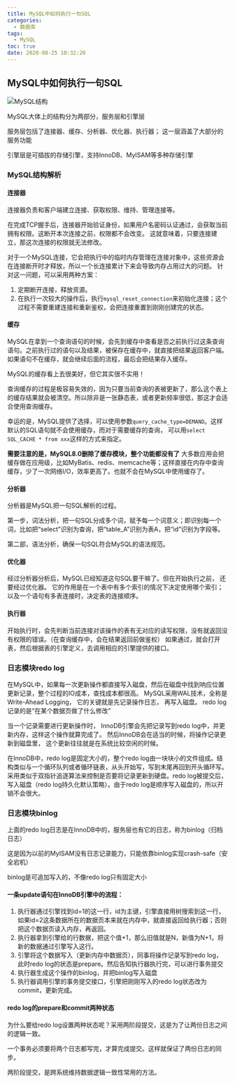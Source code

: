 ```yaml
---
title: MySQL中如何执行一句SQL
categories:
  - 数据库
tags:
  - MySQL
toc: true
date: 2020-08-25 10:32:20
---
```

## MySQL中如何执行一句SQL

![MySQL结构](/MySQl结构.jpg)

MySQL大体上的结构分为两部分，服务层和引擎层

服务层包括了连接器、缓存、分析器、优化器、执行器； 这一层涵盖了大部分的服务功能

引擎层是可插拔的存储引擎，支持InnoDB、MyISAM等多种存储引擎

### MySQL结构解析

#### 连接器

连接器负责和客户端建立连接、获取权限、维持、管理连接等。

在完成TCP握手后，连接器开始验证身份，如果用户名密码认证通过，会获取当前拥有权限。这断开本次连接之前，权限都不会改变。
这就意味着，只要连接建立，那这次连接的权限就无法修改。

对于一个MySQL连接，它会把执行中的临时内存管理在连接对象中，这些资源会在连接断开时才释放，所以一个长连接累计下来会导致内存占用过大的问题。
针对这一问题，可以采用两种方案： 
1. 定期断开连接，释放资源。
2. 在执行一次较大的操作后，执行`mysql_reset_connection`来初始化连接；这个过程不需要重建连接和重新鉴权，会把连接重置到刚刚创建完的状态。

#### 缓存

MySQL在拿到一个查询语句的时候，会先到缓存中查看是否之前执行过这条查询语句。之前执行过的语句以及结果，被保存在缓存中，就直接把结果返回客户端。
如果语句不在缓存，就会继续后面的流程，最后会把结果存入缓存。

MySQL的缓存看上去很美好，但它其实很不实用！

查询缓存的过程是极容易失效的，因为只要当前查询的表被更新了，那么这个表上的缓存结果就会被清空。所以除非是一张静态表，或者更新频率很低，那这才会适合使用查询缓存。

幸运的是，MySQL提供了选择，可以使用参数`query_cache_type=DEMAND`。这样默认的SQL语句就不会使用缓存，而对于需要缓存的查询， 可以用`select SQL_CACHE * from xxx`这样的方式来指定。

**需要注意的是，MySQL8.0删除了缓存模块，整个功能都没有了**
大多数应用会把缓存做在应用级，比如MyBatis、redis、memcache等；这样直接在内存中查询缓存，少了一次网络I/O，效率更高了。也就不会在MySQL中使用缓存了。

#### 分析器

分析器是MySQL把一句SQL解析的过程。

第一步，词法分析，把一句SQL分成多个词，赋予每一个词意义；即识别每一个词，比如把“select”识别为查询，把“table_A”识别为表A，把“id”识别为字段等。

第二部，语法分析，确保一句SQL符合MySQL的语法规范。

#### 优化器

经过分析器分析后，MySQL已经知道这句SQL要干嘛了。但在开始执行之前， 还要经过优化器。
它的作用是在一个表中有多个索引的情况下决定使用哪个索引；以及一个语句有多表连接时，决定表的连接顺序。

#### 执行器

开始执行时，会先判断当前连接对该操作的表有无对应的读写权限，没有就返回没有权限的错误。（在查询缓存中，会在结果返回前做鉴权）
如果通过，就会打开表，然后根据表的引擎定义，去调用相应的引擎提供的接口。

### 日志模块redo log

在MySQL中，如果每一次更新操作都直接写入磁盘，然后在磁盘中找到响应位置更新记录，整个过程的IO成本，查找成本都很高。
MySQL采用WAL技术，全称是Write-Ahead Logging， 它的关键就是先记录操作日志， 再写入磁盘。
redo log记录的是“在某个数据页做了什么修改”

当一个记录需要进行更新操作时， InnoDB引擎会先把记录写到redo log中，并更新内存，这样这个操作就算完成了。 然后InnoDB会在适当的时候，将操作记录更新到磁盘里， 这个更新往往就是在系统比较空闲的时候。

在InnoDB中，redo log是固定大小的，整个redo log由一块块小的文件组成。结构类似与一个循环队列或者循环链表，从头开始写，写到末尾再回到开头循环写。采用类似于双指针追逐算法来控制是否要将记录更新到硬盘。redo log被提交后，写入磁盘（redo log持久化默认策略）。由于redo log是顺序写入磁盘的，所以开销不会很大。

### 日志模块binlog

上面的redo log日志是在InnoDB中的，服务层也有它的日志，称为binlog（归档日志）

这是因为以前的MyISAM没有日志记录能力，只能依靠binlog实现crash-safe（安全宕机）

binlog是可追加写入的，不像redo log只有固定大小

#### 一条update语句在InnoDB引擎中的流程：

 1. 执行器通过引擎找到id=1的这一行，id为主键，引擎直接用树搜索到这一行，如果id=2这条数据所在的数据页本来就在内存中，就直接返回给执行器；否则把这个数据页读入内存，再返回。
 2. 执行器拿到引擎给的行数据，把这个值+1，那么旧值就是N，新值为N+1，将新的数据通过引擎写入这行。
 3. 引擎将这个数据写入（更新内存中数据页），同事将操作记录写到redo log，此时redo log的状态是prepare。然后告知执行器执行完，可以进行事务提交
 4. 执行器生成这个操作的binlog，并把binlog写入磁盘
 5. 执行器调用引擎的事务提交接口，引擎把刚刚写入的redo log状态改为commit，更新完成。

#### redo log的prepare和commit两种状态

为什么要给redo log设置两种状态呢？采用两阶段提交，这是为了让两份日志之间的逻辑一致。

一个事务必须要将两个日志都写完，才算完成提交。这样就保证了两份日志的同步。

两阶段提交，是跨系统维持数据逻辑一致性常用的方法。
